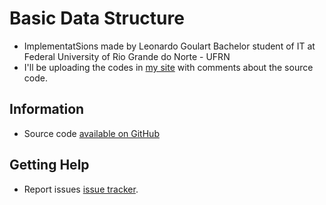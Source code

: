 # Basic Data Structure

* ImplementatSions made by Leonardo Goulart Bachelor student of IT at Federal University of Rio Grande do Norte - UFRN
* I'll be uploading the codes in [my site](lpgoulart.wordpress.com) with comments about the source code.

## Information

* Source code [available on GitHub](https://github.com/lpgoulart/BasicDataStructure)

## Getting Help

* Report issues [issue tracker](https://github.com/lpgoulart/BasicDataStructure/issues).